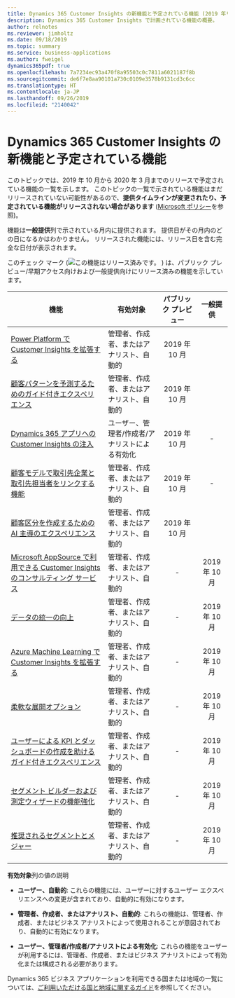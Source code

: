 ```yaml
---
title: Dynamics 365 Customer Insights の新機能と予定されている機能 (2019 年リリース ウェーブ 2)
description: Dynamics 365 Customer Insights で計画されている機能の概要。
author: relnotes
ms.reviewer: jimholtz
ms.date: 09/18/2019
ms.topic: summary
ms.service: business-applications
ms.author: fweigel
dynamics365pdf: true
ms.openlocfilehash: 7a7234ec93a470f8a95503c0c7811a6021187f8b
ms.sourcegitcommit: de6f7e8aa90101a730c0109e3578b9131cd3c6cc
ms.translationtype: HT
ms.contentlocale: ja-JP
ms.lasthandoff: 09/26/2019
ms.locfileid: "2140042"
---
```

# <a name="whats-new-and-planned-for-dynamics-365-customer-insights"></a>Dynamics 365 Customer Insights の新機能と予定されている機能

このトピックでは、2019 年 10 月から 2020 年 3 月までのリリースで予定されている機能の一覧を示します。 このトピックの一覧で示されている機能はまだリリースされていない可能性があるので、**提供タイムラインが変更されたり、予定されている機能がリリースされない場合があります** ([Microsoft ポリシー](https://go.microsoft.com/fwlink/p/?linkid=2007332)を参照)。

機能は**一般提供**列で示されている月内に提供されます。 提供日がその月内のどの日になるかはわかりません。 リリースされた機能には、リリース日を含む完全な日付が表示されます。

このチェック マーク (![この機能はリリース済みです。](/dynamics365-release-plan/media/green-checkmark.png "この機能はリリース済みです。") ) は、パブリック プレビュー/早期アクセス向けおよび一般提供向けにリリース済みの機能を示しています。

| 機能    | 有効対象    |  パブリック プレビュー |  一般提供 | 
| ---------- |---------------- | :---------------: |:--------------: |
| [Power Platform で Customer Insights を拡張する](extending-customer-insights-power-platform.md) | 管理者、作成者、またはアナリスト、自動的| 2019 年 10 月| | 
| [顧客パターンを予測するためのガイド付きエクスペリエンス](guided-experience-predict-customer-patterns.md) | 管理者、作成者、またはアナリスト、自動的| 2019 年 10 月| | 
| [Dynamics 365 アプリへの Customer Insights の注入](infusing-customer-insights-into-dynamics-365-customer-engagement.md) | ユーザー、管理者/作成者/アナリストによる有効化| 2019 年 10 月|- | 
| [顧客モデルで取引先企業と取引先担当者をリンクする機能](ability-link-accounts-contacts-customer-model.md) | 管理者、作成者、またはアナリスト、自動的| 2019 年 10 月|- | 
| [顧客区分を作成するための AI 主導のエクスペリエンス](ai-driven-experience-create-customer-segments.md) | 管理者、作成者、またはアナリスト、自動的| 2019 年 10 月| | 
| [Microsoft AppSource で利用できる Customer Insights のコンサルティング サービス](customer-insights-consulting-services-appsource.md) | 管理者、作成者、またはアナリスト、自動的| -|2019 年 10 月 | 
| [データの統一の向上](data-unification-improvements.md) | 管理者、作成者、またはアナリスト、自動的| -|2019 年 10 月 | 
| [Azure Machine Learning で Customer Insights を拡張する](extend-customer-insights-azure-ml.md) | 管理者、作成者、またはアナリスト、自動的| -|2019 年 10 月 | 
| [柔軟な展開オプション](flexible-deployment-options.md) | 管理者、作成者、またはアナリスト、自動的| -|2019 年 10 月 | 
| [ユーザーによる KPI とダッシュボードの作成を助けるガイド付きエクスペリエンス](guided-experience-helps-users-create-kpis-dashboards.md) | 管理者、作成者、またはアナリスト、自動的| -|2019 年 10 月 | 
| [セグメント ビルダーおよび測定ウィザードの機能強化](segment-builder-measures-wizard-enhancements.md) | 管理者、作成者、またはアナリスト、自動的| -|2019 年 10 月 | 
| [推奨されるセグメントとメジャー](recommended-segments-measures.md) | 管理者、作成者、またはアナリスト、自動的| -|2019 年 10 月 | 

**有効対象**列の値の説明

- **ユーザー、自動的**: これらの機能には、ユーザーに対するユーザー エクスペリエンスへの変更が含まれており、自動的に有効になります。

- **管理者、作成者、またはアナリスト、自動的**: これらの機能は、管理者、作成者、またはビジネス アナリストによって使用されることが意図されており、自動的に有効になります。

- **ユーザー、管理者/作成者/アナリストによる有効化**: これらの機能をユーザーが利用するには、管理者、作成者、またはビジネス アナリストによって有効化または構成される必要があります。


Dynamics 365 ビジネス アプリケーションを利用できる国または地域の一覧については、[ご利用いただける国と地域に関するガイド](https://aka.ms/dynamics_365_international_availability_deck)を参照してください。 
